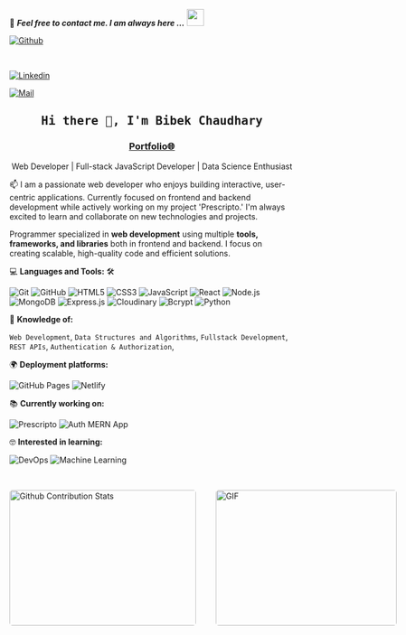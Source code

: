 📝 ***Feel free to contact me. I am always here ...*** <img src="https://media.giphy.com/media/WUlplcMpOCEmTGBtBW/giphy.gif" width="30">  

[![Github](https://img.shields.io/github/followers/immbibek?label=Follow%20Me&style=social)](https://github.com/immbibek)

<br>

[![Linkedin](https://img.shields.io/badge/LinkedIn-Bibek%20Chaudhary-blue?logo=Linkedin&logoColor=white&labelColor=blue)](https://www.linkedin.com/in/bibekchy/)

[![Mail](https://img.shields.io/badge/Email-bibekchy@gamil.com-red?logo=Gmail&logoColor=white&labelColor=red)](mailto:bibekchy@gamil.com)


<h2 align='center'><samp><strong>Hi there 👋, I'm Bibek Chaudhary</strong></samp></h2>
<h3 align='center'><strong><a href="https://your-portfolio-url.com" target="_blank">Portfolio🌐</a></strong></h3>
<p align='center'>Web Developer | Full-stack JavaScript Developer | Data Science Enthusiast</p>

<p align='left'> 📫 I am a passionate web developer who enjoys building interactive, user-centric applications. Currently focused on frontend and backend development while actively working on my project 'Prescripto.' I'm always excited to learn and collaborate on new technologies and projects.</p>

Programmer specialized in **web development** using multiple **tools, frameworks, and libraries** both in frontend and backend. I focus on creating scalable, high-quality code and efficient solutions.

💻 **Languages and Tools:** 🛠️<br>

![Git](https://img.shields.io/badge/-Git-000000?style=flat&logo=git&logoColor=F05032&labelColor=ffffff)
![GitHub](https://img.shields.io/badge/-GitHub-000000?style=flat&logo=github&logoColor=000000&labelColor=ffffff)
![HTML5](https://img.shields.io/badge/-HTML5-000000?style=flat&logo=html5&logoColor=ffffff&labelColor=E34F26)
![CSS3](https://img.shields.io/badge/-CSS3-000000?style=flat&logo=css3&logoColor=ffffff&labelColor=1572B6)
![JavaScript](https://img.shields.io/badge/-JavaScript-000000?style=flat&logo=javascript)
![React](https://img.shields.io/badge/-React-000000?style=flat&logo=react)
![Node.js](https://img.shields.io/badge/-Nodejs-000000?style=flat&logo=Node.js)
![MongoDB](https://img.shields.io/badge/-MongoDB-000000?style=flat&logo=mongodb)
![Express.js](https://img.shields.io/badge/-Express.js-000000?style=flat&logo=express&logoColor=ffffff)
![Cloudinary](https://img.shields.io/badge/-Cloudinary-000000?style=flat&logo=cloudinary&labelColor=000000)
![Bcrypt](https://img.shields.io/badge/-Bcrypt-000000?style=flat&logo=bcrypt&labelColor=000000)
![Python](https://img.shields.io/badge/-Python-000000?style=flat&logo=python)

🧐 **Knowledge of:**<br>

`Web Development`, `Data Structures and Algorithms`, `Fullstack Development`, `REST APIs`, `Authentication & Authorization`,

🌍 **Deployment platforms:**<br>

![GitHub Pages](https://img.shields.io/badge/-GitHub%20Pages-000000?style=flat&logo=github-pages) ![Netlify](https://img.shields.io/badge/-Netlify-000000?style=flat&logo=netlify)



📚 **Currently working on:** <br>

![Prescripto](https://img.shields.io/badge/-Prescripto-000000?style=flat&logo=react)
![Auth MERN App](https://img.shields.io/badge/-MERN%20Auth%20App-000000?style=flat&logo=mongodb&logoColor=ffffff)

🤓 **Interested in learning:** <br>

![DevOps](https://img.shields.io/badge/-DevOps-000000?style=flat&logo=devops)
![Machine Learning](https://img.shields.io/badge/-Machine%20Learning-000000?style=flat&logo=machine-learning&labelColor=000000)

</br>
<p style="display: flex; justify-contect: space-between;">
<img style="border-radius: 5px; margin-bottom: 5px" alt="Github Contribution Stats" width="330px" height="240px" src="https://github-contribution-stats.vercel.app/api/?username=immbibek" />
<img style="border-radius: 5px; margin: 0 0 5px 35px;" alt="GIF" width="320px" height="240px" src="https://miro.medium.com/max/875/1*Urc28sbnORGOW5oyohQ06g.gif" />
</p>

